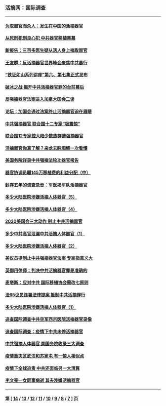 ### 活摘网：国际调查
---
#### [为取器官而杀人：发生在中国的活摘器官](../../pages/nf5947/n13794731.md?09300430) 
#### [从死刑犯到良心犯 中共器官移植黑幕](../../pages/nf5947/n13764669.md?09300430) 
#### [新报告：三百多医生疑从活人身上摘取器官](../../pages/nf5947/n13703044.md?09300430) 
#### [王友群：反活摘器官世界峰会聚焦中共暴行](../../pages/nf5947/n13250738.md?09300430) 
#### [“铁证如山系列讲座”第六、第七集正式发布](../../pages/nf5947/n13106287.md?09300430) 
#### [破冰之战 揭开中共活摘器官罪的台前幕后](../../pages/nf5947/n13082457.md?09300430) 
#### [反强摘器官法案进入加拿大国会二读](../../pages/nf5947/n13033450.md?09300430) 
#### [论坛：加国会通过法案终止活摘器官迫在眉睫](../../pages/nf5947/n13029839.md?09300430) 
#### [中共强摘器官 联合国十二专家“极震惊”](../../pages/nf5947/n13024313.md?09300430) 
#### [联合国12专家控大陆少数族群遭强摘器官](../../pages/nf5947/n13023877.md?09300430) 
#### [活摘器官你真了解？来龙去脉图解一次看懂](../../pages/nf5947/n13013820.md?09300430) 
#### [美国务院详录中共强摘法轮功器官报告](../../pages/nf5947/n12944519.md?09300430) 
#### [器官协调员曝145万移植费的利益分配（中）](../../pages/nf5947/n12894547.md?09300430) 
#### [封存五年的调查录音：军医揭军队活摘器官](../../pages/nf5947/n12798692.md?09300430) 
#### [多少大陆医院涉嫌活摘人体器官（5）](../../pages/nf5947/n12768383.md?09300430) 
#### [多少大陆医院涉嫌活摘人体器官（4）](../../pages/nf5947/n12664434.md?09300430) 
#### [2020美国会三大动作 制止中共活摘器官](../../pages/nf5947/n12682004.md?09300430) 
#### [多少中共高官泄漏中共活摘人体器官（1）](../../pages/nf5947/n12671234.md?09300430) 
#### [多少大陆医院涉嫌活摘人体器官（2）](../../pages/nf5947/n12655589.md?09300430) 
#### [美议员提制止中共强摘器官法案 专家指意义大](../../pages/nf5947/n12630561.md?09300430) 
#### [英御用律师：判决中共活摘器官罪是准确的](../../pages/nf5947/n12580740.md?09300430) 
#### [麦塔斯：应对中共 国际移植协会需改七原则](../../pages/nf5947/n12514711.md?09300430) 
#### [法65议员连署法律提案 抵制中共活摘罪行](../../pages/nf5947/n12437047.md?09300430) 
#### [多少大陆医院涉嫌活摘人体器官（1）](../../pages/nf5947/n12414284.md?09300430) 
#### [追查国际调查中共空军西京医院活摘器官录像](../../pages/nf5947/n12348837.md?09300430) 
#### [追查国际调查：疫情下中共未停活摘器官](../../pages/nf5947/n12273415.md?09300430) 
#### [中共强摘人体器官 美国务院收录三大调查](../../pages/nf5947/n12181488.md?09300430) 
#### [疫情重灾区武汉和苏家屯 有一惊人相似点](../../pages/nf5947/n12150824.md?09300430) 
#### [疫情下全球追责 中共还面临另一大清算](../../pages/nf5947/n12070397.md?09300430) 
#### [李文亮一女同事病逝 其夫涉嫌活摘器官](../../pages/nf5947/n11957882.md?09300430) 

---
#### 第 [ [14](./14.md?09300430) / [13](./13.md?09300430) / [12](./12.md?09300430) / [11](./11.md?09300430) / [10](./10.md?09300430) / [9](./9.md?09300430) / [8](./8.md?09300430) / [7](./7.md?09300430) ] 页
